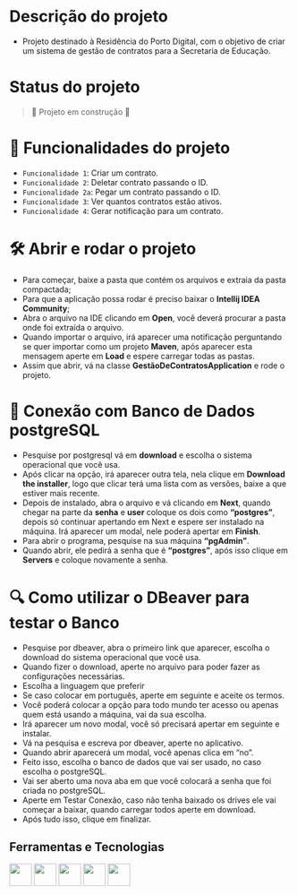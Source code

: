 # Descrição do projeto
- Projeto destinado à Residência do Porto Digital, com o objetivo de criar um sistema de gestão de contratos para a Secretaria de Educação.
  
# Status do projeto
> :construction: Projeto em construção :construction:

# :hammer: Funcionalidades do projeto

- `Funcionalidade 1`: Criar um contrato.
- `Funcionalidade 2`: Deletar contrato passando o ID.
- `Funcionalidade 2a`: Pegar um contrato passando o ID.
- `Funcionalidade 3`: Ver quantos contratos estão ativos.
- `Funcionalidade 4`: Gerar notificação para um contrato.

# 🛠️ Abrir e rodar o projeto
- Para começar, baixe a pasta que contém os arquivos e extraia da pasta compactada;
- Para que a aplicação possa rodar é preciso baixar o **Intellij IDEA Community**;
- Abra o arquivo na IDE clicando em **Open**, você deverá procurar a pasta onde foi extraída o arquivo.
- Quando importar o arquivo, irá aparecer uma notificação perguntando se quer importar como um projeto **Maven**, após aparecer esta mensagem aperte em **Load** e espere carregar todas as pastas.
- Assim que abrir, vá na classe **GestãoDeContratosApplication** e rode o projeto.

# 🔌 Conexão com Banco de Dados postgreSQL
- Pesquise por postgresql vá em **download** e escolha o sistema operacional que você usa.
- Após clicar na opção, irá aparecer outra tela, nela clique em **Download the installer**, logo que clicar terá uma lista com as versões, baixe a que estiver mais recente.
- Depois de instalado, abra o arquivo e vá clicando em **Next**, quando chegar na parte da **senha** e **user** coloque os dois como **“postgres”**, depois só continuar apertando em Next e espere ser instalado na máquina. Irá aparecer um modal, nele poderá apertar em **Finish**.
- Para abrir o programa, pesquise na sua máquina **“pgAdmin”**.
- Quando abrir, ele pedirá a senha que é **“postgres”**, após isso clique em **Servers** e coloque novamente a senha.

# 🔍 Como utilizar o DBeaver para testar o Banco  
- Pesquise por dbeaver, abra o primeiro link que aparecer, escolha o download do sistema operacional que você usa.
- Quando fizer o download, aperte no arquivo para poder fazer as configurações necessárias.
- Escolha a linguagem que preferir
- Se caso colocar em português, aperte em seguinte e aceite os termos.
- Você poderá colocar a opção para todo mundo ter acesso ou apenas quem está usando a máquina, vai da sua escolha.
- Irá aparecer um novo modal, você só precisará apertar em seguinte e instalar.
- Vá na pesquisa e escreva por dbeaver, aperte no aplicativo.
- Quando abrir aparecerá um modal, você apenas clica em “no”.
- Feito isso, escolha o banco de dados que vai ser usado, no caso escolha o postgreSQL.
- Vai ser aberto uma nova aba em que você colocará a senha que foi criada no postgreSQL.
- Aperte em Testar Conexão, caso não tenha baixado os drives ele vai começar a baixar, quando carregar todos aperte em download.
- Após tudo isso, clique em finalizar.

## Ferramentas e Tecnologias
<img loading="lazy" src="https://cdn.jsdelivr.net/gh/devicons/devicon@latest/icons/spring/spring-original.svg" width="40" height="40"/> <img loading="lazy" src="https://cdn.jsdelivr.net/gh/devicons/devicon@latest/icons/java/java-original.svg" width="40" height="40"/> <img loading="lazy" src="https://cdn.jsdelivr.net/gh/devicons/devicon@latest/icons/postgresql/postgresql-original.svg" width="40" height="40" /> <img loading="lazy" src="https://cdn.jsdelivr.net/gh/devicons/devicon@latest/icons/postman/postman-original.svg" width="40" height="40" /> <img loading = "lazy" src="https://cdn.jsdelivr.net/gh/devicons/devicon@latest/icons/dbeaver/dbeaver-original.svg" width="40" height="40" />

          
          

      
           
          
   
              
          
